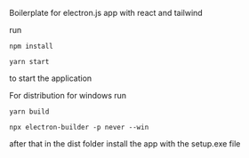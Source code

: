 Boilerplate for electron.js app with react and tailwind

run
```
npm install
```
```
yarn start
```
to start the application

For distribution for windows run
```
yarn build
```
```
npx electron-builder -p never --win
```
after that in the dist folder install the app with the setup.exe file